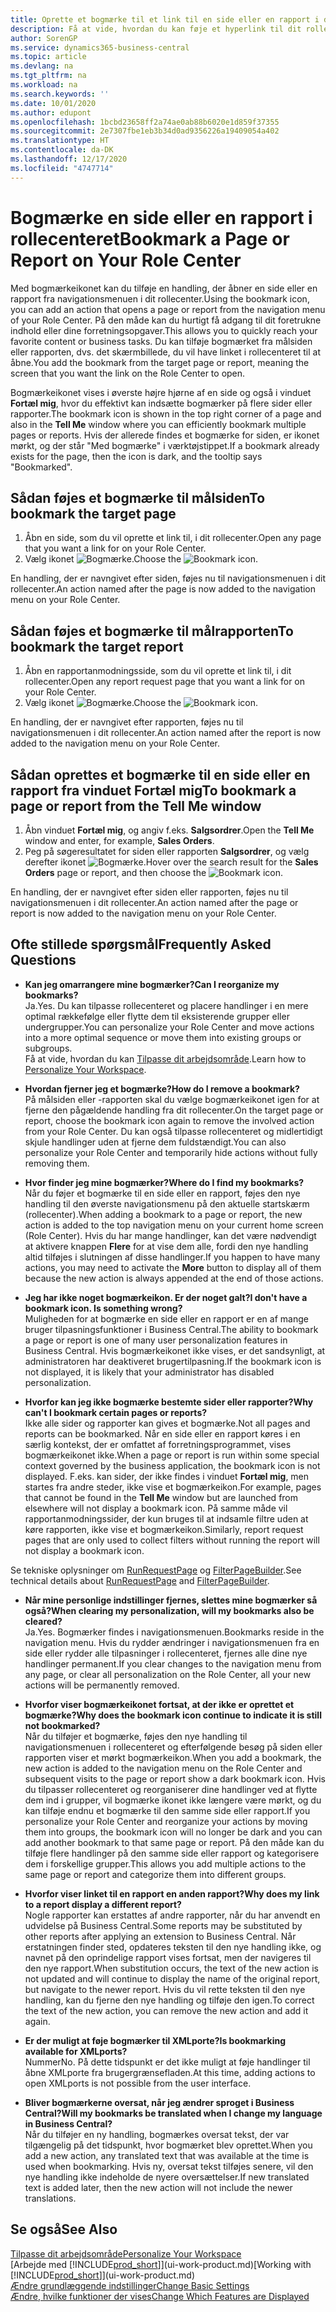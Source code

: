 ```yaml
---
title: Oprette et bogmærke til et link til en side eller en rapport i dit rollecenter | Microsoft Docs
description: Få at vide, hvordan du kan føje et hyperlink til dit rollecenter.
author: SorenGP
ms.service: dynamics365-business-central
ms.topic: article
ms.devlang: na
ms.tgt_pltfrm: na
ms.workload: na
ms.search.keywords: ''
ms.date: 10/01/2020
ms.author: edupont
ms.openlocfilehash: 1bcbd23658ff2a74ae0ab88b6020e1d859f37355
ms.sourcegitcommit: 2e7307fbe1eb3b34d0ad9356226a19409054a402
ms.translationtype: HT
ms.contentlocale: da-DK
ms.lasthandoff: 12/17/2020
ms.locfileid: "4747714"
---
```

# <a name="bookmark-a-page-or-report-on-your-role-center"></a><span data-ttu-id="b8f8a-103">Bogmærke en side eller en rapport i rollecenteret</span><span class="sxs-lookup"><span data-stu-id="b8f8a-103">Bookmark a Page or Report on Your Role Center</span></span>
<span data-ttu-id="b8f8a-104">Med bogmærkeikonet kan du tilføje en handling, der åbner en side eller en rapport fra navigationsmenuen i dit rollecenter.</span><span class="sxs-lookup"><span data-stu-id="b8f8a-104">Using the bookmark icon, you can add an action that opens a page or report from the navigation menu of your Role Center.</span></span> <span data-ttu-id="b8f8a-105">På den måde kan du hurtigt få adgang til dit foretrukne indhold eller dine forretningsopgaver.</span><span class="sxs-lookup"><span data-stu-id="b8f8a-105">This allows you to quickly reach your favorite content or business tasks.</span></span> <span data-ttu-id="b8f8a-106">Du kan tilføje bogmærket fra målsiden eller rapporten, dvs. det skærmbillede, du vil have linket i rollecenteret til at åbne.</span><span class="sxs-lookup"><span data-stu-id="b8f8a-106">You add the bookmark from the target page or report, meaning the screen that you want the link on the Role Center to open.</span></span>

<span data-ttu-id="b8f8a-107">Bogmærkeikonet vises i øverste højre hjørne af en side og også i vinduet **Fortæl mig**, hvor du effektivt kan indsætte bogmærker på flere sider eller rapporter.</span><span class="sxs-lookup"><span data-stu-id="b8f8a-107">The bookmark icon is shown in the top right corner of a page and also in the **Tell Me** window where you can efficiently bookmark multiple pages or reports.</span></span> <span data-ttu-id="b8f8a-108">Hvis der allerede findes et bogmærke for siden, er ikonet mørkt, og der står "Med bogmærke" i værktøjstippet.</span><span class="sxs-lookup"><span data-stu-id="b8f8a-108">If a bookmark already exists for the page, then the icon is dark, and the tooltip says "Bookmarked".</span></span>

## <a name="to-bookmark-the-target-page"></a><span data-ttu-id="b8f8a-109">Sådan føjes et bogmærke til målsiden</span><span class="sxs-lookup"><span data-stu-id="b8f8a-109">To bookmark the target page</span></span>
1. <span data-ttu-id="b8f8a-110">Åbn en side, som du vil oprette et link til, i dit rollecenter.</span><span class="sxs-lookup"><span data-stu-id="b8f8a-110">Open any page that you want a link for on your Role Center.</span></span>
2. <span data-ttu-id="b8f8a-111">Vælg ikonet ![Bogmærke](media/ui_bookmark_icon.png "Bogmærke").</span><span class="sxs-lookup"><span data-stu-id="b8f8a-111">Choose the ![Bookmark](media/ui_bookmark_icon.png "Bookmark") icon.</span></span>

<span data-ttu-id="b8f8a-112">En handling, der er navngivet efter siden, føjes nu til navigationsmenuen i dit rollecenter.</span><span class="sxs-lookup"><span data-stu-id="b8f8a-112">An action named after the page is now added to the navigation menu on your Role Center.</span></span>

## <a name="to-bookmark-the-target-report"></a><span data-ttu-id="b8f8a-113">Sådan føjes et bogmærke til målrapporten</span><span class="sxs-lookup"><span data-stu-id="b8f8a-113">To bookmark the target report</span></span>
1. <span data-ttu-id="b8f8a-114">Åbn en rapportanmodningsside, som du vil oprette et link til, i dit rollecenter.</span><span class="sxs-lookup"><span data-stu-id="b8f8a-114">Open any report request page that you want a link for on your Role Center.</span></span>
2. <span data-ttu-id="b8f8a-115">Vælg ikonet ![Bogmærke](media/ui_bookmark_icon.png "Bogmærke").</span><span class="sxs-lookup"><span data-stu-id="b8f8a-115">Choose the ![Bookmark](media/ui_bookmark_icon.png "Bookmark") icon.</span></span>

<span data-ttu-id="b8f8a-116">En handling, der er navngivet efter rapporten, føjes nu til navigationsmenuen i dit rollecenter.</span><span class="sxs-lookup"><span data-stu-id="b8f8a-116">An action named after the report is now added to the navigation menu on your Role Center.</span></span>

## <a name="to-bookmark-a-page-or-report-from-the-tell-me-window"></a><span data-ttu-id="b8f8a-117">Sådan oprettes et bogmærke til en side eller en rapport fra vinduet Fortæl mig</span><span class="sxs-lookup"><span data-stu-id="b8f8a-117">To bookmark a page or report from the Tell Me window</span></span>
1. <span data-ttu-id="b8f8a-118">Åbn vinduet **Fortæl mig**, og angiv f.eks. **Salgsordrer**.</span><span class="sxs-lookup"><span data-stu-id="b8f8a-118">Open the **Tell Me** window and enter, for example, **Sales Orders**.</span></span>
2. <span data-ttu-id="b8f8a-119">Peg på søgeresultatet for siden eller rapporten **Salgsordrer**, og vælg derefter ikonet ![Bogmærke](media/ui_bookmark_icon.png "Bogmærke").</span><span class="sxs-lookup"><span data-stu-id="b8f8a-119">Hover over the search result for the **Sales Orders** page or report, and then choose the ![Bookmark](media/ui_bookmark_icon.png "Bookmark") icon.</span></span>

<span data-ttu-id="b8f8a-120">En handling, der er navngivet efter siden eller rapporten, føjes nu til navigationsmenuen i dit rollecenter.</span><span class="sxs-lookup"><span data-stu-id="b8f8a-120">An action named after the page or report is now added to the navigation menu on your Role Center.</span></span>


## <a name="frequently-asked-questions"></a><span data-ttu-id="b8f8a-121">Ofte stillede spørgsmål</span><span class="sxs-lookup"><span data-stu-id="b8f8a-121">Frequently Asked Questions</span></span>  

- <span data-ttu-id="b8f8a-122">**Kan jeg omarrangere mine bogmærker?**</span><span class="sxs-lookup"><span data-stu-id="b8f8a-122">**Can I reorganize my bookmarks?**</span></span>  
<span data-ttu-id="b8f8a-123">Ja.</span><span class="sxs-lookup"><span data-stu-id="b8f8a-123">Yes.</span></span> <span data-ttu-id="b8f8a-124">Du kan tilpasse rollecenteret og placere handlinger i en mere optimal rækkefølge eller flytte dem til eksisterende grupper eller undergrupper.</span><span class="sxs-lookup"><span data-stu-id="b8f8a-124">You can personalize your Role Center and move actions into a more optimal sequence or move them into existing groups or subgroups.</span></span>  
<span data-ttu-id="b8f8a-125">Få at vide, hvordan du kan [Tilpasse dit arbejdsområde](ui-personalization-user.md).</span><span class="sxs-lookup"><span data-stu-id="b8f8a-125">Learn how to [Personalize Your Workspace](ui-personalization-user.md).</span></span>

- <span data-ttu-id="b8f8a-126">**Hvordan fjerner jeg et bogmærke?**</span><span class="sxs-lookup"><span data-stu-id="b8f8a-126">**How do I remove a bookmark?**</span></span>  
<span data-ttu-id="b8f8a-127">På målsiden eller -rapporten skal du vælge bogmærkeikonet igen for at fjerne den pågældende handling fra dit rollecenter.</span><span class="sxs-lookup"><span data-stu-id="b8f8a-127">On the target page or report, choose the bookmark icon again to remove the involved action from your Role Center.</span></span> <span data-ttu-id="b8f8a-128">Du kan også tilpasse rollecenteret og midlertidigt skjule handlinger uden at fjerne dem fuldstændigt.</span><span class="sxs-lookup"><span data-stu-id="b8f8a-128">You can also personalize your Role Center and temporarily hide actions without fully removing them.</span></span>

- <span data-ttu-id="b8f8a-129">**Hvor finder jeg mine bogmærker?**</span><span class="sxs-lookup"><span data-stu-id="b8f8a-129">**Where do I find my bookmarks?**</span></span>  
<span data-ttu-id="b8f8a-130">Når du føjer et bogmærke til en side eller en rapport, føjes den nye handling til den øverste navigationsmenu på den aktuelle startskærm (rollecenter).</span><span class="sxs-lookup"><span data-stu-id="b8f8a-130">When adding a bookmark to a page or report, the new action is added to the top navigation menu on your current home screen (Role Center).</span></span> <span data-ttu-id="b8f8a-131">Hvis du har mange handlinger, kan det være nødvendigt at aktivere knappen **Flere** for at vise dem alle, fordi den nye handling altid tilføjes i slutningen af disse handlinger.</span><span class="sxs-lookup"><span data-stu-id="b8f8a-131">If you happen to have many actions, you may need to activate the **More** button to display all of them because the new action is always appended at the end of those actions.</span></span>
<!-- Should we add a screenshot here? -->

- <span data-ttu-id="b8f8a-132">**Jeg har ikke noget bogmærkeikon. Er der noget galt?**</span><span class="sxs-lookup"><span data-stu-id="b8f8a-132">**I don't have a bookmark icon. Is something wrong?**</span></span>  
<span data-ttu-id="b8f8a-133">Muligheden for at bogmærke en side eller en rapport er en af mange bruger tilpasningsfunktioner i Business Central.</span><span class="sxs-lookup"><span data-stu-id="b8f8a-133">The ability to bookmark a page or report is one of many user personalization features in Business Central.</span></span> <span data-ttu-id="b8f8a-134">Hvis bogmærkeikonet ikke vises, er det sandsynligt, at administratoren har deaktiveret brugertilpasning.</span><span class="sxs-lookup"><span data-stu-id="b8f8a-134">If the bookmark icon is not displayed, it is likely that your administrator has disabled personalization.</span></span>

- <span data-ttu-id="b8f8a-135">**Hvorfor kan jeg ikke bogmærke bestemte sider eller rapporter?**</span><span class="sxs-lookup"><span data-stu-id="b8f8a-135">**Why can't I bookmark certain pages or reports?**</span></span>  
<span data-ttu-id="b8f8a-136">Ikke alle sider og rapporter kan gives et bogmærke.</span><span class="sxs-lookup"><span data-stu-id="b8f8a-136">Not all pages and reports can be bookmarked.</span></span> <span data-ttu-id="b8f8a-137">Når en side eller en rapport køres i en særlig kontekst, der er omfattet af forretningsprogrammet, vises bogmærkeikonet ikke.</span><span class="sxs-lookup"><span data-stu-id="b8f8a-137">When a page or report is run within some special context governed by the business application, the bookmark icon is not displayed.</span></span> <span data-ttu-id="b8f8a-138">F.eks. kan sider, der ikke findes i vinduet **Fortæl mig**, men startes fra andre steder, ikke vise et bogmærkeikon.</span><span class="sxs-lookup"><span data-stu-id="b8f8a-138">For example, pages that cannot be found in the **Tell Me** window but are launched from elsewhere will not display a bookmark icon.</span></span> <span data-ttu-id="b8f8a-139">På samme måde vil rapportanmodningssider, der kun bruges til at indsamle filtre uden at køre rapporten, ikke vise et bogmærkeikon.</span><span class="sxs-lookup"><span data-stu-id="b8f8a-139">Similarly, report request pages that are only used to collect filters without running the report will not display a bookmark icon.</span></span>

<span data-ttu-id="b8f8a-140">Se tekniske oplysninger om [RunRequestPage](https://docs.microsoft.com/dynamics365/business-central/dev-itpro/developer/methods-auto/report/reportinstance-runrequestpage-method) og [FilterPageBuilder](https://docs.microsoft.com/dynamics365/business-central/dev-itpro/developer/methods-auto/filterpagebuilder/filterpagebuilder-data-type).</span><span class="sxs-lookup"><span data-stu-id="b8f8a-140">See technical details about [RunRequestPage](https://docs.microsoft.com/dynamics365/business-central/dev-itpro/developer/methods-auto/report/reportinstance-runrequestpage-method) and [FilterPageBuilder](https://docs.microsoft.com/dynamics365/business-central/dev-itpro/developer/methods-auto/filterpagebuilder/filterpagebuilder-data-type).</span></span>

- <span data-ttu-id="b8f8a-141">**Når mine personlige indstillinger fjernes, slettes mine bogmærker så også?**</span><span class="sxs-lookup"><span data-stu-id="b8f8a-141">**When clearing my personalization, will my bookmarks also be cleared?**</span></span>  
<span data-ttu-id="b8f8a-142">Ja.</span><span class="sxs-lookup"><span data-stu-id="b8f8a-142">Yes.</span></span> <span data-ttu-id="b8f8a-143">Bogmærker findes i navigationsmenuen.</span><span class="sxs-lookup"><span data-stu-id="b8f8a-143">Bookmarks reside in the navigation menu.</span></span> <span data-ttu-id="b8f8a-144">Hvis du rydder ændringer i navigationsmenuen fra en side eller rydder alle tilpasninger i rollecenteret, fjernes alle dine nye handlinger permanent.</span><span class="sxs-lookup"><span data-stu-id="b8f8a-144">If you clear changes to the navigation menu from any page, or clear all personalization on the Role Center, all your new actions will be permanently removed.</span></span>

- <span data-ttu-id="b8f8a-145">**Hvorfor viser bogmærkeikonet fortsat, at der ikke er oprettet et bogmærke?**</span><span class="sxs-lookup"><span data-stu-id="b8f8a-145">**Why does the bookmark icon continue to indicate it is still not bookmarked?**</span></span>  
<span data-ttu-id="b8f8a-146">Når du tilføjer et bogmærke, føjes den nye handling til navigationsmenuen i rollecenteret og efterfølgende besøg på siden eller rapporten viser et mørkt bogmærkeikon.</span><span class="sxs-lookup"><span data-stu-id="b8f8a-146">When you add a bookmark, the new action is added to the navigation menu on the Role Center and subsequent visits to the page or report show a dark bookmark icon.</span></span> <span data-ttu-id="b8f8a-147">Hvis du tilpasser rollecenteret og reorganiserer dine handlinger ved at flytte dem ind i grupper, vil bogmærke ikonet ikke længere være mørkt, og du kan tilføje endnu et bogmærke til den samme side eller rapport.</span><span class="sxs-lookup"><span data-stu-id="b8f8a-147">If you personalize your Role Center and reorganize your actions by moving them into groups, the bookmark icon will no longer be dark and you can add another bookmark to that same page or report.</span></span> <span data-ttu-id="b8f8a-148">På den måde kan du tilføje flere handlinger på den samme side eller rapport og kategorisere dem i forskellige grupper.</span><span class="sxs-lookup"><span data-stu-id="b8f8a-148">This allows you add multiple actions to the same page or report and categorize them into different groups.</span></span>

- <span data-ttu-id="b8f8a-149">**Hvorfor viser linket til en rapport en anden rapport?**</span><span class="sxs-lookup"><span data-stu-id="b8f8a-149">**Why does my link to a report display a different report?**</span></span>  
<span data-ttu-id="b8f8a-150">Nogle rapporter kan erstattes af andre rapporter, når du har anvendt en udvidelse på Business Central.</span><span class="sxs-lookup"><span data-stu-id="b8f8a-150">Some reports may be substituted by other reports after applying an extension to Business Central.</span></span> <span data-ttu-id="b8f8a-151">Når erstatningen finder sted, opdateres teksten til den nye handling ikke, og navnet på den oprindelige rapport vises fortsat, men der navigeres til den nye rapport.</span><span class="sxs-lookup"><span data-stu-id="b8f8a-151">When substitution occurs, the text of the new action is not updated and will continue to display the name of the original report, but navigate to the newer report.</span></span> <span data-ttu-id="b8f8a-152">Hvis du vil rette teksten til den nye handling, kan du fjerne den nye handling og tilføje den igen.</span><span class="sxs-lookup"><span data-stu-id="b8f8a-152">To correct the text of the new action, you can remove the new action and add it again.</span></span>
<!-- For more information on report substitution, see this link UNAVAILABLE AT THIS TIME -->

- <span data-ttu-id="b8f8a-153">**Er der muligt at føje bogmærker til XMLporte?**</span><span class="sxs-lookup"><span data-stu-id="b8f8a-153">**Is bookmarking available for XMLports?**</span></span>  
<span data-ttu-id="b8f8a-154">Nummer</span><span class="sxs-lookup"><span data-stu-id="b8f8a-154">No.</span></span> <span data-ttu-id="b8f8a-155">På dette tidspunkt er det ikke muligt at føje handlinger til åbne XMLporte fra brugergrænsefladen.</span><span class="sxs-lookup"><span data-stu-id="b8f8a-155">At this time, adding actions to open XMLports is not possible from the user interface.</span></span>

- <span data-ttu-id="b8f8a-156">**Bliver bogmærkerne oversat, når jeg ændrer sproget i Business Central?**</span><span class="sxs-lookup"><span data-stu-id="b8f8a-156">**Will my bookmarks be translated when I change my language in Business Central?**</span></span>  
<span data-ttu-id="b8f8a-157">Når du tilføjer en ny handling, bogmærkes oversat tekst, der var tilgængelig på det tidspunkt, hvor bogmærket blev oprettet.</span><span class="sxs-lookup"><span data-stu-id="b8f8a-157">When you add a new action, any translated text that was available at the time is used when bookmarking.</span></span> <span data-ttu-id="b8f8a-158">Hvis ny, oversat tekst tilføjes senere, vil den nye handling ikke indeholde de nyere oversættelser.</span><span class="sxs-lookup"><span data-stu-id="b8f8a-158">If new translated text is added later, then the new action will not include the newer translations.</span></span>


## <a name="see-also"></a><span data-ttu-id="b8f8a-159">Se også</span><span class="sxs-lookup"><span data-stu-id="b8f8a-159">See Also</span></span>
[<span data-ttu-id="b8f8a-160">Tilpasse dit arbejdsområde</span><span class="sxs-lookup"><span data-stu-id="b8f8a-160">Personalize Your Workspace</span></span>](ui-personalization-user.md)  
<span data-ttu-id="b8f8a-161">[Arbejde med [!INCLUDE[prod_short](includes/prod_short.md)]](ui-work-product.md)</span><span class="sxs-lookup"><span data-stu-id="b8f8a-161">[Working with [!INCLUDE[prod_short](includes/prod_short.md)]](ui-work-product.md)</span></span>  
[<span data-ttu-id="b8f8a-162">Ændre grundlæggende indstillinger</span><span class="sxs-lookup"><span data-stu-id="b8f8a-162">Change Basic Settings</span></span>](ui-change-basic-settings.md)  
[<span data-ttu-id="b8f8a-163">Ændre, hvilke funktioner der vises</span><span class="sxs-lookup"><span data-stu-id="b8f8a-163">Change Which Features are Displayed</span></span>](ui-experiences.md)  
